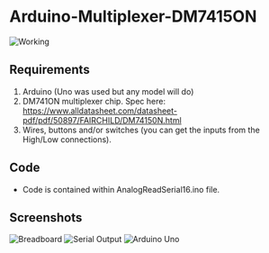 # Arduino-Multiplexer-DM7415ON

![Working](Working.gif)


## Requirements
1. Arduino (Uno was used but any model will do)
2. DM741ON multiplexer chip. Spec here: https://www.alldatasheet.com/datasheet-pdf/pdf/50897/FAIRCHILD/DM74150N.html 
3. Wires, buttons and/or switches (you can get the inputs from the High/Low connections).

## Code
* Code is contained within AnalogReadSerial16.ino file. 

## Screenshots

![Breadboard](DM7415ON_breadboard.jpg)
![Serial Output](serial_output.jpg)
![Arduino Uno](uno.jpg)
